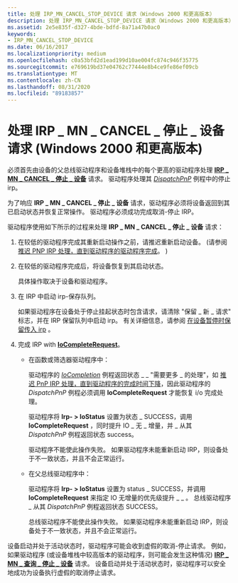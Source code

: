 ```yaml
---
title: 处理 IRP_MN_CANCEL_STOP_DEVICE 请求（Windows 2000 和更高版本）
description: 处理 IRP_MN_CANCEL_STOP_DEVICE 请求（Windows 2000 和更高版本）
ms.assetid: 2e5e835f-d327-4bde-bdfd-8a71a47b0ac0
keywords:
- IRP_MN_CANCEL_STOP_DEVICE
ms.date: 06/16/2017
ms.localizationpriority: medium
ms.openlocfilehash: c0a53bfd2d1ead199d10ae004fc874c946f35775
ms.sourcegitcommit: e769619bd37e04762c77444e8b4ce9fe86ef09cb
ms.translationtype: MT
ms.contentlocale: zh-CN
ms.lasthandoff: 08/31/2020
ms.locfileid: "89183857"
---
```

# <a name="handling-an-irp_mn_cancel_stop_device-request-windows-2000-and-later"></a>处理 IRP \_ MN \_ CANCEL \_ 停止 \_ 设备请求 (Windows 2000 和更高版本) 





必须首先由设备的父总线驱动程序和设备堆栈中的每个更高的驱动程序处理 [**IRP \_ MN \_ CANCEL \_ 停止 \_ 设备**](./irp-mn-cancel-stop-device.md) 请求。 驱动程序处理其 [*DispatchPnP*](/windows-hardware/drivers/ddi/wdm/nc-wdm-driver_dispatch) 例程中的停止 irp。

为了响应 **IRP \_ MN \_ CANCEL \_ 停止 \_ 设备** 请求，驱动程序必须将设备返回到其已启动状态并恢复正常操作。 驱动程序必须成功完成取消-停止 IRP。

驱动程序使用如下所示的过程来处理 **IRP \_ MN \_ CANCEL \_ 停止 \_ 设备** 请求：

1.  在较低的驱动程序完成其重新启动操作之前，请推迟重新启动设备。  (请参阅 [推迟 PNP IRP 处理，直到驱动程序的驱动程序完成](postponing-pnp-irp-processing-until-lower-drivers-finish.md)。 ) 

2.  在较低的驱动程序完成后，将设备恢复到其启动状态。

    具体操作取决于设备和驱动程序。

3.  在 IRP 中启动 irp-保存队列。

    如果驱动程序在设备处于停止挂起状态时包含请求，请清除 "保留 \_ 新 \_ 请求" 标志，并在 IRP 保留队列中启动 irp。 有关详细信息，请参阅 [在设备暂停时保留传入 irp](holding-incoming-irps-when-a-device-is-paused.md) 。

4.  完成 IRP with [**IoCompleteRequest**](/windows-hardware/drivers/ddi/wdm/nf-wdm-iocompleterequest)。

    -   在函数或筛选器驱动程序中：

        驱动程序的 [*IoCompletion*](/windows-hardware/drivers/ddi/wdm/nc-wdm-io_completion_routine) 例程返回状态 \_ \_ "需要更多 \_ 的处理"，如 [推迟 PnP IRP 处理，直到驱动程序的完成时间下降](postponing-pnp-irp-processing-until-lower-drivers-finish.md)，因此驱动程序的 *DispatchPnP* 例程必须调用 **IoCompleteRequest** 才能恢复 i/o 完成处理。

        驱动程序将 **Irp- &gt; IoStatus** 设置为状态 \_ SUCCESS，调用 **IoCompleteRequest** ，同时提升 IO \_ 无 \_ 增量，并 \_ 从其 *DispatchPnP* 例程返回状态 success。

        驱动程序不能使此操作失败。 如果驱动程序未能重新启动 IRP，则设备处于不一致状态，并且不会正常运行。

    -   在父总线驱动程序中：

        驱动程序将 **Irp- &gt; IoStatus** 设置为 status \_ SUCCESS，并调用 **IoCompleteRequest** 来指定 IO 无增量的优先级提升 \_ \_ 。 总线驱动程序 \_ 从其 *DispatchPnP* 例程返回状态 SUCCESS。

        总线驱动程序不能使此操作失败。 如果驱动程序未能重新启动 IRP，则设备处于不一致状态，并且不会正常运行。

设备启动并处于活动状态时，驱动程序可能会收到虚假的取消-停止请求。 例如，如果驱动程序 (或设备堆栈中较高版本的驱动程序，则可能会发生这种情况) [**IRP \_ MN \_ 查询 \_ 停止 \_ 设备**](./irp-mn-query-stop-device.md) 请求。 设备启动并处于活动状态时，驱动程序可以安全地成功为设备执行虚假的取消停止请求。

 

